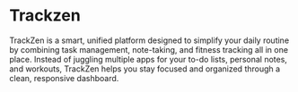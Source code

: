# Trackzen
TrackZen is a smart, unified platform designed to simplify your daily routine by combining task management, note-taking, and fitness tracking all in one place. Instead of juggling multiple apps for your to-do lists, personal notes, and workouts, TrackZen helps you stay focused and organized through a clean, responsive dashboard.
